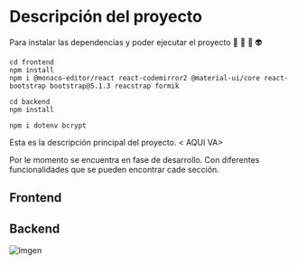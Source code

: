 # Descripción del proyecto


Para instalar las dependencias y poder ejecutar el proyecto 💯 🤑 🤠 👽

```
cd frontend
npm install
npm i @monaco-editor/react react-codemirror2 @material-ui/core react-bootstrap bootstrap@5.1.3 reacstrap formik

cd backend
npm install

npm i dotenv bcrypt

```


Esta es la descripción principal del proyecto.
< AQUI VA>

Por le momento se encuentra en fase de desarrollo. Con diferentes funcionalidades que se pueden encontrar cade sección.

## Frontend
## Backend

![Imgen](https://i.imgur.com/xIPBnX1.jpeg)


